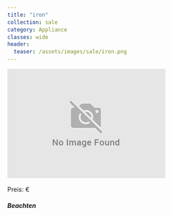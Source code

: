 ```yaml
---
title: "iron"
collection: sale
category: Appliance
classes: wide
header: 
  teaser: /assets/images/sale/iron.png
---
```




<img src="/assets/images/sale/iron.png" alt="iron">

Preis: €

##### Beachten

